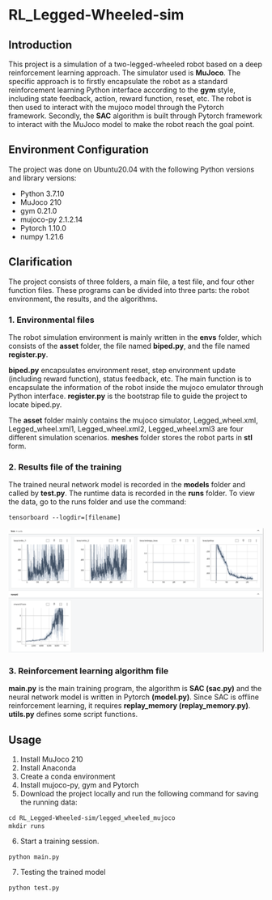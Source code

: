 # RL_Legged-Wheeled-sim

## Introduction
This project is a simulation of a two-legged-wheeled robot based on a deep reinforcement learning approach. The simulator used is **MuJoco**. The specific approach is to firstly encapsulate the robot as a standard reinforcement learning Python interface according to the **gym** style, including state feedback, action, reward function, reset, etc. The robot is then used to interact with the mujoco model through the Pytorch framework. Secondly, the **SAC** algorithm is built through Pytorch framework to interact with the MuJoco model to make the robot reach the goal point.

## Environment Configuration
The project was done on Ubuntu20.04 with the following Python versions and library versions:
* Python 3.7.10
* MuJoco 210
* gym 0.21.0
* mujoco-py 2.1.2.14
* Pytorch 1.10.0
* numpy 1.21.6

## Clarification
The project consists of three folders, a main file, a test file, and four other function files. These programs can be divided into three parts: the robot environment, the results, and the algorithms.

### 1. Environmental files
The robot simulation environment is mainly written in the **envs** folder, which consists of the **asset** folder, the file named **biped.py**, and the file named **register.py**.

**biped.py** encapsulates environment reset, step environment update (including reward function), status feedback, etc. The main function is to encapsulate the information of the robot inside the mujoco emulator through Python interface. **register.py** is the bootstrap file to guide the project to locate biped.py.

The **asset** folder mainly contains the mujoco simulator, Legged_wheel.xml, Legged_wheel.xml1, Legged_wheel.xml2, Legged_wheel.xml3 are four different simulation scenarios. **meshes** folder stores the robot parts in **stl** form.

### 2. Results file of the training
The trained neural network model is recorded in the **models** folder and called by **test.py**. The runtime data is recorded in the **runs** folder. To view the data, go to the runs folder and use the command:
```
tensorboard --logdir=[filename]
```
![image](https://github.com/hrxsd/RL_Legged-Wheeled-sim/blob/master/legged_wheeled_mujoco/023-08-02%2016%3A23%3A54.png)

### 3. Reinforcement learning algorithm file
**main.py** is the main training program, the algorithm is **SAC (sac.py)** and the neural network model is written in Pytorch **(model.py)**. 
Since SAC is offline reinforcement learning, it requires **replay_memory (replay_memory.py)**. **utils.py** defines some script functions.

## Usage
1. Install MuJoco 210
2. Install Anaconda
3. Create a conda environment
4. Install mujoco-py, gym and Pytorch
5. Download the project locally and run the following command for saving the running data:
```
cd RL_Legged-Wheeled-sim/legged_wheeled_mujoco
mkdir runs
```
6. Start a training session.
```
python main.py
```
7. Testing the trained model
```
python test.py
```

